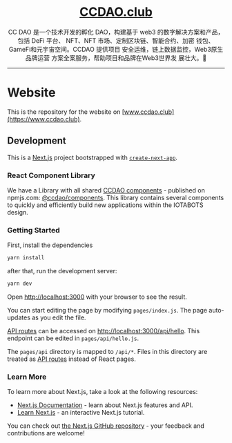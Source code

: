 <h1 align="center"><a href="https://ccdao.club">CCDAO.club</a></h1>

<p align="center">CC DAO 是一个技术开发的孵化 DAO，构建基于 web3 的数字解决方案和产品，包括 DeFi 平台、 NFT、NFT 市场、定制区块链、智能合约、加密 钱包、GameFi和元宇宙空间。CCDAO 提供项目 安全运维，链上数据监控，Web3原生品牌运营 方案全案服务，帮助项目和品牌在Web3世界发 展壮大。🤖</p>



---

# Website

This is the repository for the website on [www.ccdao.club](https://www.ccdao.club).



## Development

This is a [Next.js](https://nextjs.org/) project bootstrapped with [`create-next-app`](https://github.com/vercel/next.js/tree/canary/packages/create-next-app).

### React Component Library

We have a Library with all shared [CCDAO components](https://github.com/0xcii/nft-ui-components) - published on npmjs.com: [@ccdao/components](https://www.npmjs.com/package/@ccdao/components). This library contains several components to quickly and efficiently build new applications within the IOTABOTS design.


### Getting Started

First, install the dependencies

```bash
yarn install
```

after that, run the development server:

```bash
yarn dev
```

Open [http://localhost:3000](http://localhost:3000) with your browser to see the result.

You can start editing the page by modifying `pages/index.js`. The page auto-updates as you edit the file.

[API routes](https://nextjs.org/docs/api-routes/introduction) can be accessed on [http://localhost:3000/api/hello](http://localhost:3000/api/hello). This endpoint can be edited in `pages/api/hello.js`.

The `pages/api` directory is mapped to `/api/*`. Files in this directory are treated as [API routes](https://nextjs.org/docs/api-routes/introduction) instead of React pages.

### Learn More

To learn more about Next.js, take a look at the following resources:

- [Next.js Documentation](https://nextjs.org/docs) - learn about Next.js features and API.
- [Learn Next.js](https://nextjs.org/learn) - an interactive Next.js tutorial.

You can check out [the Next.js GitHub repository](https://github.com/vercel/next.js/) - your feedback and contributions are welcome!
